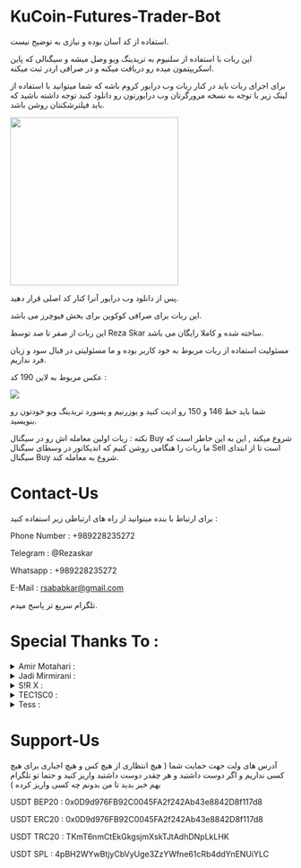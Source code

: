 # KuCoin-Futures-Trader-Bot
استفاده از کد آسان بوده و نیازی به توضیح نیست.

این ربات با استفاده از سلنیوم به تریدینگ ویو وصل میشه و سیگنالی که پاین اسکریپتمون میده رو دریافت میکنه و در صرافی اردر ثبت میکنه.

برای اجرای ربات باید در کنار ربات وب درایور کروم باشه که شما میتوانید با استفاده از لینک زیر با توجه به نسخه مرورگرتان وب درایورتون رو دانلود کنید توجه داشته باشید که باید فیلترشکنتان روشن باشد.

[<img src="https://github.com/Reza-Skar/Crypto-Trader-Bot/raw/main/images/Button.png" width="300"/>](https://chromedriver.chromium.org/downloads)

پس از دانلود وب درایور آنرا کنار کد اصلی قرار دهید.

این ربات برای صرافی کوکوین برای بخش فیوچرز می باشد.

این ربات از صفر تا صد توسط Reza Skar ساخته شده و کاملا رایگان می باشد.

مسئولیت استفاده از ربات مربوط به خود کاربر بوده و ما مسئولیتی در قبال سود و زیان فرد نداریم.

عکس مربوط به لاین 190 کد :

<img src="https://github.com/Reza-Skar/Crypto-Trader-Bot/raw/main/images/1.png"/>

شما باید خط 146 و 150 رو ادیت کنید و یوزرنیم و پسورد تریدینگ ویو خودتون رو بنویسید.

نکته : ربات اولین معامله اش رو در سیگنال Buy شروع میکند , این به این خاطر است که ما ربات را هنگامی روشن کنیم که اندیکاتور در وسطای سیگنال Sell است تا از ابتدای سیگنال Buy شروع به معامله کند.

# Contact-Us
برای ارتباط با بنده میتوانید از راه های ارتباطی زیر استفاده کنید :

Phone Number : +989228235272

Telegram : @Rezaskar

Whatsapp : +989228235272

E-Mail : rsababkar@gmail.com

تلگرام سریع تر پاسخ میدم.


# Special Thanks To :
<details> 
  <summary>Amir Motahari :</summary>
   YouTube : Amir Motahari
</details>
<details> 
  <summary>Jadi Mirmirani :</summary>
   YouTube : Jadi Mirmirani
</details>
<details> 
  <summary>S!R X :</summary>
   Telegram : @General_Alpha
</details>
<details> 
  <summary>TEC1SC0 :</summary>
   Discord : @T E C 1 S C 0#4508
</details>
<details> 
  <summary>Tess :</summary>
   Discord : @Tess#5806
</details>


# Support-Us
آدرس های ولت جهت حمایت شما ( هیچ انتظاری از هیچ کس و هیچ اجباری برای هیچ کسی نداریم و اگر دوست داشتید  و هر چقدر دوست داشتید واریز کنید و حتما تو تلگرام بهم خبر بدید تا من بدونم چه کسی واریز کرده )

USDT BEP20 : 0x0D9d976FB92C0045FA2f242Ab43e8842D8f117d8

USDT ERC20 : 0x0D9d976FB92C0045FA2f242Ab43e8842D8f117d8

USDT TRC20 : TKmT6nmCtEkGkgsjmXskTJtAdhDNpLkLHK

USDT SPL : 4pBH2WYwBtjyCbVyUge3ZzYWfne61cRb4ddYnENUiYLC
